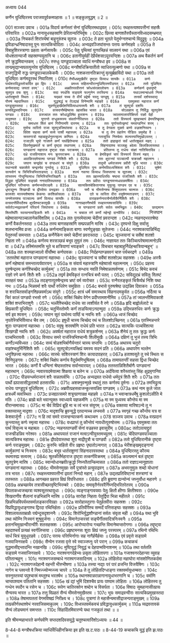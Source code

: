 अध्यायः 044

कर्णेन युधिष्ठिरस्य पराजयपूर्वकमपहासः ॥ 1 ॥ सङ्कुलयुद्धम् ॥ 2 ॥

001	सञ्जय उवाच ।
001a	विदार्य कर्णस्तां सेनां युधिष्ठिरमथाद्रवत् ।
001c	रथहस्त्यश्वपत्तीनां सहस्रैः परिवारितः ॥
002a	नानायुधसहस्राणि प्रेरितान्यरिभिर्वृषः ।
002c	छित्त्वा बाणशतैरुग्रैस्तानविध्यदसम्भ्रमात् ॥
003a	निचकर्त शिरांस्येषां बाहूनूरूंश्च सूतजः ॥
003c	ते हता भूतले पेतुर्भग्नाश्चान्ये विदुद्रुवुः ॥
004a	द्रविडान्ध्रनिषादास्तु पुनः सात्यकिचोदिताः ।
004c	अभ्यद्रवञ्जिघांसन्तः पत्तयः कर्णमाहवे ॥
005a	ते विबाहुशिरस्त्राणाः प्रहताः कर्णसायकैः ।
005c	पेतुः पृथिव्यां युगपच्छिन्नं सालवनं यथा ॥
006a	एवं योधशतान्याजौ सहस्राण्ययुतानि च ।
006c	हतानीयुर्महीं देहैर्यशसाऽपूरयन्दिशः ॥
007a	अथ वैकर्तनं कर्णं रणे क्रुद्धमिवान्तकम् ।
007c	रुरुधुः पाण्डुपाञ्चाला व्याधिं मन्त्रौषधा इव ॥
008a	स तान्प्रमृद्याभ्यपतत्पुनरेव युधिष्ठिरम् ।
008c	मन्त्रौषधिक्रियातीतो व्याधिरत्युल्बणो यथा ॥
009a	स राजगृद्धिभी रुद्धः पाण्डुपाञ्चालकेकयैः ।
009c	नाशकत्तानतिक्रान्तुं मृत्युर्ब्रह्मविदो यथा ॥
010a	ततो युधिष्ठिरः कर्णमदूरस्थं निवारितम् ।
010c	`तैर्योधप्रमुखैर्वीरं दृष्ट्वा विव्याध सायकैः ॥
011a	कर्णः पार्थशराविद्धस्तोत्रार्दित इव द्विपः ।
011c	प्रमथ्य सहितान्वीरान्युधिष्ठिरमपीडयत् ॥
012a	ततो युधिष्ठिरः कर्णमासाद्य जयतां वरम्' ।
012c	अब्रवीत्परवीरघ्नं क्रोधसंरक्तलोचनः ॥
013a	कर्णकर्ण वृथादृष्टे सूतपुत्र वचः शृणु ।
013c	सदा स्पर्धसि सङ्ग्रामे फल्गुनेन तरस्विना ॥
014a	यथाऽस्मान्बाधसे नित्यं धार्तराष्ट्रमते स्थितः ।
014c	यद्बलं यच्च ते वीर्यं प्रद्वेषो यस्तु पाण्डुषु ॥
015a	तत्सर्वं दर्शयस्वाद्य पौरुषं महदास्थितः ।
015c	युद्धश्रद्धं च तेऽद्याहं विनेष्यामि महाहवे ॥
016a	एवमुक्त्वा महाराज कर्णं पाण्डुसुतस्तदा ।
016c	सुवर्णपुङ्खैर्दशभिर्विव्याधायस्मयैः शरैः ॥
017a	तं सूतपुत्रो दशभिः प्रत्यविद्ध्यदरिन्दमः ।
017c	वत्सदन्तैर्महेष्वासः प्रहसन्निव भारत ॥
018a	सोऽवज्ञाय तु निर्विद्धः सूतपुत्रेण पाण्डवः ।
018c	प्रजज्वाल ततः क्रोधाद्धविषेव हुताशनः ॥
019a	ज्वालामालापरिक्षिप्तो राज्ञो देहो व्यदृश्यत ।
019c	युगान्ते दग्धुकामस्य संवर्ताग्नेरिवापरः ॥
020a	ततो विस्फार्य सुमहच्चापं हेमपरिष्कृतम् ।
020c	समाधत्त शितं बाणं गिरीणामपि दारणम् ॥
021a	ततः पूर्णायतोत्कृष्टं यमदण्डनिभं शरम् ।
021c	मुमोच त्वरितो राजा सूतपुत्रजिघांसया ॥
022a	स तु वेगवता मुक्तो बाणो वज्राशनिस्वनः ।
022c	विवेश सहसा कर्णं सव्ये पार्श्वे महारथम् ॥
023a	स तु तेन प्रहारेण पीडितः प्रमुमोह वै ।
023c	स्रस्तगात्रो महाबाहुर्धनुरुत्सृज्य कम्पितः ॥
024a	गतासुरिव निश्चेताः शल्यस्याभिमुखोऽपतत् ।
024c	राजाऽपि भूयो नाजघ्ने कर्णं पार्थहितेप्सया ॥
025a	ततो हाहाकृतं सर्वं धार्तराष्ट्रबलं महत् ।
025c	विवर्णमुखमार्तं च कर्णं दृष्ट्वा तथागतम् ॥
026a	सिंहनादाश्च सञ्जज्ञुः क्ष्वेलाः किलकिलास्तथा ।
026c	पाण्डवानां महाराज दृष्ट्वा राज्ञः पराक्रमम् ॥
027a	प्रतिलभ्य तु राधेयः संज्ञां नातिचिरादिव ।
027c	दध्रे राजविनाशाय मनः क्रूरपराक्रमः ॥
028a	स हेमविकृतं चापं विस्फार्य विजयं महत् ।
028c	अवाकिरदमेयात्मा पाण्डवं निशितैः शरैः ॥
029a	ततः क्षुराभ्यां पाञ्चाल्यौ चक्ररक्षौ महात्मनः ।
029c	जघान चन्द्रदेवं च दण्डधारं च संयुगे ॥
030a	तावुभौ धर्मराजस्य प्रवीरौ युधि भारत ।
030c	रथाभ्याशे चकाशेते चन्द्रस्येव पुनर्वसू ॥
031a	युधिष्ठिरः पुनः कर्णमविदध्यत्त्रिंशता शरैः ।
031c	सुषेणं सत्यसेनं च त्रिभिस्त्रिभिरताडयत् ॥
032a	शल्यं नवत्या विव्याध त्रिसप्तत्या च सूतजम् ।
032c	तांस्तस्य गोप्तॄन्विव्याध त्रिभिस्त्रिभिरजिह्मगैः ॥
033a	ततः प्रहस्याधिरथिः षष्ठ्या राजञ्शितैः शरैः ।
033c	विद्ध्वा युधिष्ठिरं सङ्ख्ये ननादातिरथस्तदा ॥
034a	ततः प्रवीराः पाण्डूनामभ्यधावन्नमर्षिताः ।
034c	युधिष्ठिरं परीप्सन्तः कर्णमभ्यर्दयञ्छरैः ॥
035a	सात्यकिश्चेकितानश्च युयुत्सुः पाण्ड्य एव च ।
035c	धृष्टद्युम्नः शिखण्डी च द्रौपदेयाः प्रभद्रकाः ॥
036a	यमौ च भीमसेनश्च शिशुपालस्य चात्मजः ।
036c	कारूशा मात्स्यशेषाश्च केकयाः काशिकोसलाः ॥
037a	एते च त्वरिता वीरा वसुषेणमताडयन् ।
037c	जनमेजयश्च पाञ्चाल्यः कर्णं विव्याध सायकैः ॥
038a	वाराहकर्णनाराचैर्नालीकैर्निशितैः शरैः ।
038c	वत्सदन्तैर्विपाठैश्च क्षुरप्रैश्चटकामुखैः ॥
039a	नानाप्रहरणैश्चोग्रै रथहस्त्यश्वसादिभिः ।
039c	सर्वतोऽभ्यद्रवत्कर्णं परिवार्य जिघांसया ॥
040a	स पाण्डवानां प्रवरैः सर्वतः समभिद्रुतः ।
040c	छाद्यमानः शिततैर्घोरैः स्वस्वनामाङ्कितैः शरैः ॥
041a	न चचाल रणे कर्णो महेन्द्रो दानवैरिव ।
041c	`निजघान महेष्वासान्पाञ्चालानेकविंशतिम् ॥
042a	ततः पुनरमेयात्मा चेदीनां प्रवरान्दश ।
042c	न्यहनद्भरतश्रेष्ठ कर्णो वैकर्तनस्तदा ॥
043a	तस्य बाणसहस्राणि सम्प्रपन्नानि मारिष ।
043c	दृश्यन्ते दिक्षु सर्वासु शलभानामिव व्रजाः ॥
044a	कर्णनामाङ्किता बाणाः स्वर्णपुङ्खाः सुतेजनाः ।
044c	नराश्वकायान्निर्भिद्य पेतुरुर्व्यां समन्ततः ॥
045a	कर्णेनैकेन समरे चेदीनां प्रवरास्तदा ।
045c	सृञ्जयानां च सर्वेषां शतशो निहता रणे ॥
046a	कर्णस्य शरसञ्छन्नं बभूव तुमुलं तमः ।
046c	नाज्ञायत ततः किञ्चित्परेषामात्मनोऽपि वा ॥
047a	तस्मिंस्तमसि भूते च क्षत्रियाणां भयङ्करे ।
047c	विचचार महाबाहुर्निर्दहन्क्षत्रियान्बहून्' ॥
048a	ततः शरमहाज्वालो वीर्योष्मा कर्णपावकः ।
048c	निर्दहन्पाण्डववनं चारु पर्यचरद्रणे ॥
049a	`ततस्तेषां महाराज पाण्डवानां महारथाः ।
049c	सृञ्जयानां च सर्वेषां शतशोऽथ सहस्रशः ।
049e	अस्त्रैः कर्णं महेष्वासं समन्तात्पर्यवारयन् ॥
050a	स संवार्य महास्त्राणि महेष्वासो महात्मनाम् ।
050c	प्रहस्य पुरुषेन्द्रस्य कर्णश्चिच्छेद कार्मुकम्' ॥
051a	ततः सन्धाय नवतिं निमेषान्नतपर्वणाम् ।
051c	बिभेद कवचं राज्ञो रणे कर्णः शितैः शरैः ॥
052a	तद्वर्म हेमविकृतं रत्नचित्रं बभौ पतत् ।
052c	सविद्युदभ्रं सवितुः श्लिष्टं वातहतं यथा ॥
053a	तदङ्गात्पुरुषेन्द्रस्य भ्रष्टं वर्म व्यरोचत ।
053c	रत्नैरलङ्कृतं चित्रैर्व्यभ्रं निशि यथा नभः ॥
054a	भिन्नवर्मा शरैः पार्थो रुधिरेण समुक्षितः ।
054c	बभासे पुरुषश्रेष्ठ उद्यन्निव दिवाकरः ॥
055a	स शराचितसर्वाङ्गश्छिन्नवर्माऽथ संयुगे ।
055c	क्षात्रं धर्मं समास्थाय सिंहनादमकुर्वत ॥
056a	नर्दित्वा च चिरं कालं पाण्डवो रभसो रणे ।
056c	शक्तिं चिक्षेप वेगेन प्रदीप्तामशनीमिव ॥
057a	तां ज्वलन्तीमिवाकाशे शक्तिं शप्तभिराशुगैः ।
057c	भल्लैश्चिच्छेद राधेयः सा त्वशीर्यत वै रणे ॥
058a	हृदि बाह्वोर्ललाटे च क्षिप्रकारी युधिष्ठिरः ।
058c	चतुर्भिस्तोमरैः कर्णं ताडयित्वाऽनदन्मुदा ॥
059a	उद्भिन्नरुधिरः कर्णः क्रुद्धः सर्प इव श्वसन् ।
059c	जघान सूतं पार्थस्य पार्ष्ठिं च नवभिः शरैः ॥
060a	ध्वजं चिच्छेद नृपतेस्त्रिभिर्विव्याध चैव तम् ।
060c	इषुधी चास्य चिच्छेद रथं च तिलशोऽच्छिनत् ॥
061a	एतस्मिन्नन्तरे शूराः पाण्डवानां महारथाः ।
061c	ववृषुः शरवर्षाणि राधेयं प्रति भारत ॥
062a	सात्यकिः पञ्चविंशत्या शिखण्डी नवभिः शरैः ।
062c	अवर्षतां महाराज राधेयं शत्रुकर्शनम् ॥
063a	शैनेयं तु ततः क्रुद्धः कर्णः पञ्चभिरायसैः ।
063c	विव्याध समरे राजंस्त्रिभिश्चान्यैः शिलीमुखैः ॥
064a	दक्षिणं तु भुजं तस्य त्रिभिः कर्णोऽभ्यविध्यत ।
064c	सव्यं षोडशभिर्बाणैर्यन्तारं चास्य सप्तभिः ॥
065a	अथास्य चतुरो वाहांश्चतुर्भिर्निशितैः शरैः ।
065c	सूतपुत्रोऽनयत्क्षिप्रं यमस्य सदनं प्रति ॥
066a	अथापरेण भल्लेन धनुश्छित्त्वा महारथः ।
066c	सारथेः सशिरस्त्राणं शिरः कायादपाहरत् ॥
067a	हताश्वसूते तु रथे स्थितः स शिनिपुङ्गवः ।
067c	शक्तिं चिक्षेप कर्णाय वैदूर्यमणिभूषिताम् ॥
068a	तामापतन्तीं सहसा द्विधा चिच्छेद भारत ।
068c	कर्णो वै धन्विनां श्रेष्ठस्तांश्च सर्वानवारयत् ॥
069a	ततस्तान्निशितैर्बाणैः पाण्डवानां महारथान् ।
069c	न्यवारयदमेयात्मा शिक्षया च बलेन च ॥
070a	अर्दयित्वा शरैस्तांस्तु सिंहः क्षुद्रमृगानिव ।
070c	पीडयन्धर्मराजानं शरैः सन्नतपर्वभिः ।
070e	अभ्यद्रवत राधेयो धर्मपुत्रं शितैः शरैः ॥
071a	ततः पार्थो ह्यपासासीद्धताश्वो हतसारथिः ।
071c	अशक्नुवन्मुखे स्थातुं ततः कर्णस्य दुर्मनाः ॥
072a	तमभिद्रुत्य राधेयः पाण्डुपुत्रं युधिष्ठिरम् ।
072c	अब्रवीत्प्रहसन्राजन्कुत्सयन्निव पाण्डवम् ॥
073a	कथं नाम कुले जातः क्षत्रधर्मे व्यवस्थितः ।
073c	प्रजह्यात्समरे शत्रून्प्राणान्रक्ष महाहवे ॥
074a	न भवान्क्षत्रधर्मेषु कुशलोऽसीति मे मतिः ।
074c	ब्राह्मे बले भवान्युक्तः स्वाध्याये यज्ञकर्मणि ॥
075a	मा स्म युध्यस्व कौन्तेय मा स्म वीरान्समासदः ।
075c	मा चैवं विप्रियं ब्रूहि मा च त्वं भज संयुगम् ॥
076a	वक्तव्या मारिषाऽन्ये तु न वक्तव्यास्तु मादृशाः ।
076c	मादृशान्हि ब्रुवन्युद्धे एतदन्यच्च लप्स्यसे ॥
077a	स्वगृहं गच्छ कौन्तेय यत्र वा केशवार्जुनौ ।
077c	न हि त्वां समरे राजन्हन्यात्कर्णः कथञ्चन ॥
078	सञ्जय उवाच ।
078a	वरप्रदानं कुन्त्यास्तु कर्णः स्मृत्वा महारथः ।
078c	वधप्राप्तं तु कौन्तेयं नावधीत्पुरुषोत्तमः ॥
079a	एवमुक्त्वा ततः पार्थं विसृज्य च महाबलः ।
079c	न्यहनत्पाण्डवीं सेनां वज्रहस्त इवासुरीम् ॥
080ac	ततोऽपायाद्द्रुतं राजन्व्रीडन्निव नरेश्वरः ॥
081a	अथापयातं राजानं मत्वाऽन्वीयुस्तमच्युतम् ।
081c	चेदिपाण्डवपाञ्चालाः सात्यकिश्च महारथः ।
081e	द्रौपदेयास्तथा शूरा माद्रीपुत्रौ च पाण्डवौ ॥
082a	ततो युधिष्ठिरानीकं दृष्ट्वा कर्णः पराङ्मुखम् ।
082c	कुरुभिः सहितो वीरः प्रहृष्टः पृष्ठतोऽन्वगात् ॥
083a	भेरीशङ्खमृदङ्गानां कार्मुकाणां च निःस्वनः ।
083c	बभूव धार्तराष्ट्राणां सिंहनादरवस्तथा ॥
084a	युधिष्ठिरस्तु कौरव्य रथमारुह्य सत्वरम् ।
084c	श्रुतकीर्तेर्महाराज दृष्ट्वा तत्कर्णविक्रमम् ॥
085a	काल्यमानं बलं दृष्ट्वा सूतपुत्रेण मारिष ।
085c	स्वान्योधानब्रवीत्क्रुद्धो निघ्नतैतान्किमासत ॥
086a	ततो राज्ञाऽभ्यनुज्ञाताः पाण्डवानां महारथाः ।
086c	भीमसेनमुखाः सर्वे पुत्रांस्ते प्रत्युपाद्रवन् ॥
087a	अभवत्तुमुलः शब्दो योधानां तत्र भारत ।
087c	रथहस्त्यश्वपत्तीनां द्रवतां निनदो महान् ।
087e	उद्यतप्रतिविष्टानां शस्त्राणां च ततस्ततः ॥
088a	आगच्छत प्रहरत क्षिप्रं विपरिधावत ।
088c	इति ब्रुवाणा ह्यन्योन्यं जघ्नुर्योधा महारणे ॥
089a	अभ्रच्छायेव तत्रासीच्छरवृष्टिभिरम्बरे ।
089c	समावृतैर्नरवरैर्निघ्नद्भिरितरेतरम् ॥
090a	विपताकध्वजच्छत्रा व्यश्वसूतरथायुधाः ।
090c	व्यङ्गाङ्गावयवाः पेतुः क्षितौ क्षीणाः क्षितीश्वराः ।
090e	शिखराणीव शैलानां वज्रभिन्नानि मारिष ॥
091a	सारोहा निहताः पेतुर्द्विपा भिन्ना महीतले ।
091c	छिन्नभिन्नविपर्यस्तवर्मालङ्कारविग्रहाः ॥
092a	सारोहास्तुरगाः पेतुर्हतवीराः सहस्रशः ।
092c	विप्रविद्धायुधाङ्गाश्च द्विरदा रथिभिर्हताः ।
092e	प्रतिवीरैश्च सम्मर्दे पत्तिसङ्घाः सहस्रशः ॥
093a	विशालायतताम्राक्षैः पद्मेन्दुसदृशाननैः ।
093c	शिरोभिर्युद्धशौण्डानां सर्वतः संवृता मही ॥
094a	यथा भुवि तथा व्योम्नि निःस्वनं शुश्रुवुर्जनाः ।
094c	विमानेऽप्सरसां सङ्घैर्गीतवादित्रनिःस्वनैः ॥
095a	हतानभिमुखान्वीरान्वीरैः शतसहस्रशः ।
095c	आरोप्यारोप्य गच्छन्ति विमानेष्वप्सरोगणाः ॥
096a	तद्दृष्ट्वा महदाश्चर्यं प्रत्यक्षं स्वर्गलिप्सया ।
096c	प्रहृष्टमनसः शूराः क्षिप्रं जघ्नुः परस्परम् ॥
097a	रथिनो रथिभिः सार्धं चित्रं युयुधुराहवे ।
097c	पत्तयः पत्तिभिर्नागाः सह नागैर्हयैर्हयाः ॥
098a	एवं प्रवृत्ते सङ्ग्रामे गजवाजिनरक्षये ।
098c	सैन्येन रजसा वृत्ते स्वे स्वाञ्जघ्नुः परे परान् ॥
099a	कचाकचं युद्धमासीद्दन्तादन्ति नखानखि ।
099c	मुष्टियुद्धं नियुद्धं च देहपाप्मविनाशनम् ॥
100a	तथा वर्ततति सङ्ग्रामे गजवाजिनरक्षये ।
100c	नराश्वनागदेहेभ्यः प्रसृता लोहितापगा ॥
101a	गजाश्वनरदेहान्सा व्युवाह पतितान्बहून् ।
101c	नराश्वगजसम्बाधे नराश्वगजसादिनाम् ॥
102a	लोहितोदा महाघोरा मांसशोणितकर्दमा ।
102c	नराश्वगजदेहान्वै वहन्ती भीरुभीषणा ॥
103a	तस्या नद्याः परं पारं व्रजन्ति विजयैषिणः ।
103c	नागेन च प्लवन्तो वै निमज्ज्योन्मज्ज्य चापरे ॥
104a	ते तु लोहितदिग्धाङ्गा रक्तवर्मायुधाम्बराः ।
104c	सस्नुस्तस्यां पपुश्चास्रं मम्लुश्च भरतर्षभ ॥
105a	रथानश्वान्नरान्नागानायुधाभरणानि च ।
105c	वर्माणि चाप्यपश्याम पतितानि सहस्रशः ।
105e	खं द्यां भूमिं दिशश्चैव प्रायः पश्याम लोहिताः ॥
106a	लोहितस्य तु गन्धेन स्पर्देन च रसेन च ।
106c	रूपेण चातिरक्तेन शब्देन च विसर्पता ।
106e	विषादः सुमहानासीत्प्रायः सैन्यस्य भारत ॥
107a	तत्तु विप्रहतं सैन्यं भीमसेनमुखैस्तव ।
107c	भूयः समाद्रवन्वीराः सात्यकिप्रमुखास्तदा ॥
108a	तेषामापततां वेगमविषह्यं निरीक्ष्य च ।
108c	पुत्राणां ते महासैन्यमासीद्राजन्पराङ्मुखम् ॥
109a	तत्प्रकीर्णरथाश्वेभं नरवाजिसमाकुलम् ।
109c	विध्वस्तवर्मकवचं प्रविद्धायुधकार्मुकम् ॥
110a	व्यद्रवत्तावकं सैन्यं लोड्यमानं समन्ततः ।
110c	सिंहार्दितमिवारण्ये यथा गजकुलं तथा ॥ ॥

इति श्रीमन्महाभारते कर्णपर्वणि सप्तदशदिवसयुद्धे चतुश्चत्वारिंशोऽध्यायः ॥ 44 ॥

8-44-8 मन्त्रौषधक्रिया व्याधिर्विधिहीनक्रिया इव इति ख.ट.पाठः ॥ 8-44-19 कचाकचि युद्धं इति झ.पाठः ॥
